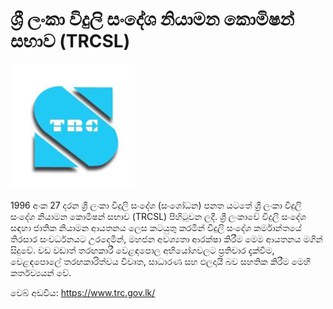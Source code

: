# ශ්‍රී ලංකා විදුලි සංදේශ නියාමන කොමිෂන් සභාව  (TRCSL)

![](../../../img/logo-TRCSL.jpg)

1996 අංක 27 දරන ශ්‍රී ලංකා විදුලි සංදේශ (සංශෝධන) පනත යටතේ ශ්‍රී ලංකා විදුලි සංදේශ නියාමන කොමිෂන් සභාව (TRCSL) පිහිටුවන ලදී. ශ්‍රී ලංකාවේ විදුලි සංදේශ සඳහා ජාතික නියාමන ආයතනය ලෙස කටයුතු කරමින් විදුලි සංදේශ කර්මාන්තයේ තිරසාර සංවර්ධනයට උරදෙමින්, මහජන අවශ්‍යතා ආරක්ෂා කිරීම මෙම ආයතනය මගින් සිදුවේ. වඩ වඩාත් තරඟකාරී වෙළඳපොල අභියෝගවලට ප්‍රතිචාර දැක්වීම, වෙළඳපොලේ තරඟකාරිත්වය විවෘත, සාධාරණ සහ ඵලදායී බව සහතික කිරීම මෙහි කර්තව්‍යයන් වේ.

වෙබ් අඩවිය: https://www.trc.gov.lk/
